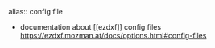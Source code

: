 alias:: config file

- documentation about [[ezdxf]] config files <https://ezdxf.mozman.at/docs/options.html#config-files>